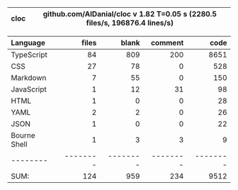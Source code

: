 
cloc|github.com/AlDanial/cloc v 1.82  T=0.05 s (2280.5 files/s, 196876.4 lines/s)
--- | ---

Language|files|blank|comment|code
:-------|-------:|-------:|-------:|-------:
TypeScript|84|809|200|8651
CSS|27|78|0|528
Markdown|7|55|0|150
JavaScript|1|12|31|98
HTML|1|0|0|28
YAML|2|2|0|26
JSON|1|0|0|22
Bourne Shell|1|3|3|9
--------|--------|--------|--------|--------
SUM:|124|959|234|9512
